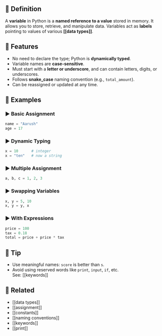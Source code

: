 ## 🧾 Definition
A **variable** in Python is a **named reference to a value** stored in memory. It allows you to store, retrieve, and manipulate data. Variables act as **labels** pointing to values of various **[[data types]]**.

## 🧩 Features
- No need to declare the type; Python is **dynamically typed**.
- Variable names are **case-sensitive**.
- Must start with a **letter or underscore**, and can contain letters, digits, or underscores.
- Follows **snake_case** naming convention (e.g., `total_amount`).
- Can be reassigned or updated at any time.

## 🧪 Examples

### ▶️ Basic Assignment
```python
name = "Aarush"
age = 17
```

### ▶️ Dynamic Typing
```python
x = 10      # integer
x = "ten"   # now a string
```

### ▶️ Multiple Assignment
```python
a, b, c = 1, 2, 3
```

### ▶️ Swapping Variables
```python
x, y = 5, 10
x, y = y, x
```

### ▶️ With Expressions
```python
price = 100
tax = 0.18
total = price + price * tax
```

## 🧠 Tip
- Use meaningful names: `score` is better than `s`.
- Avoid using reserved words like `print`, `input`, `if`, etc.  
  See: [[keywords]]

## 🔗 Related
- [[data types]]
- [[assignment]]
- [[constants]]
- [[naming conventions]]
- [[keywords]]
- [[print]]